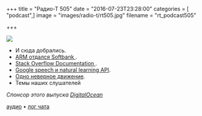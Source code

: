 +++
title = "Радио-Т 505"
date = "2016-07-23T23:28:00"
categories = [ "podcast",]
image = "images/radio-t/rt505.jpg"
filename = "rt_podcast505"

+++

![](https://radio-t.com/images/radio-t/rt505.jpg)

- И сюда добрались.
- [ARM отдался Softbank ](http://www.bbc.com/news/business-36827769).
- [Stack Overflow Documentation ](http://blog.stackoverflow.com/2016/07/introducing-stack-overflow-documentation-beta/?cb=1).
- [Google speech и natural learning API](http://fortune.com/2016/07/20/new-google-ai-tools/).
- [Одно неверное движение](https://techcrunch.com/2016/07/20/man-behind-webs-biggest-illegal-film-site-arrested-following-legal-itunes-purchase/).
- Темы наших слушателей

_Спонсор этого выпуска [DigitalOcean](https://do.co/radiot)_

[аудио](https://cdn.radio-t.com/rt_podcast505.mp3) • [лог чата](http://chat.radio-t.com/logs/radio-t-505.html)
<audio src="https://cdn.radio-t.com/rt_podcast505.mp3" preload="none"></audio>
